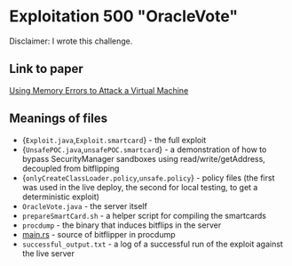 # Exploitation 500 "OracleVote"

Disclaimer: I wrote this challenge.

## Link to paper

[Using Memory Errors to Attack a Virtual Machine](https://www.cs.princeton.edu/~appel/papers/memerr.pdf)

## Meanings of files
- {`Exploit.java`,`Exploit.smartcard`} - the full exploit
- {`UnsafePOC.java`,`unsafePOC.smartcard`} - a demonstration of how to bypass SecurityManager sandboxes using read/write/getAddress, decoupled from bitflipping
- {`onlyCreateClassLoader.policy`,`unsafe.policy`} - policy files (the first was used in the live deploy, the second for local testing, to get a deterministic exploit)
- `OracleVote.java` - the server itself
- `prepareSmartCard.sh` - a helper script for compiling the smartcards
- `procdump` - the binary that induces bitflips in the server
- [main.rs](https://github.com/aweinstock314/procdump/blob/6c2b0d2912490ed2ca03a2d0163cd2a0a551be42/src/main.rs#L185-L255) - source of bitflipper in procdump
- `successful_output.txt` - a log of a successful run of the exploit against the live server
